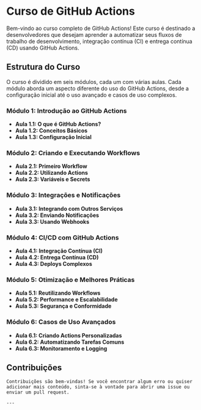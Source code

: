 
# Curso de GitHub Actions

Bem-vindo ao curso completo de GitHub Actions! Este curso é destinado a desenvolvedores que desejam aprender a automatizar seus fluxos de trabalho de desenvolvimento, integração contínua (CI) e entrega contínua (CD) usando GitHub Actions.

## Estrutura do Curso

O curso é dividido em seis módulos, cada um com várias aulas. Cada módulo aborda um aspecto diferente do uso do GitHub Actions, desde a configuração inicial até o uso avançado e casos de uso complexos.

### Módulo 1: Introdução ao GitHub Actions
- **Aula 1.1: O que é GitHub Actions?**
- **Aula 1.2: Conceitos Básicos**
- **Aula 1.3: Configuração Inicial**

### Módulo 2: Criando e Executando Workflows
- **Aula 2.1: Primeiro Workflow**
- **Aula 2.2: Utilizando Actions**
- **Aula 2.3: Variáveis e Secrets**

### Módulo 3: Integrações e Notificações
- **Aula 3.1: Integrando com Outros Serviços**
- **Aula 3.2: Enviando Notificações**
- **Aula 3.3: Usando Webhooks**

### Módulo 4: CI/CD com GitHub Actions
- **Aula 4.1: Integração Contínua (CI)**
- **Aula 4.2: Entrega Contínua (CD)**
- **Aula 4.3: Deploys Complexos**

### Módulo 5: Otimização e Melhores Práticas
- **Aula 5.1: Reutilizando Workflows**
- **Aula 5.2: Performance e Escalabilidade**
- **Aula 5.3: Segurança e Conformidade**

### Módulo 6: Casos de Uso Avançados
- **Aula 6.1: Criando Actions Personalizadas**
- **Aula 6.2: Automatizando Tarefas Comuns**
- **Aula 6.3: Monitoramento e Logging**



## Contribuições

```
Contribuições são bem-vindas! Se você encontrar algum erro ou quiser adicionar mais conteúdo, sinta-se à vontade para abrir uma issue ou enviar um pull request.

---
